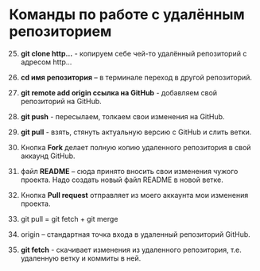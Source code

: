 # Команды по работе с удалённым репозиторием 
25. **git clone http…** - копируем себе чей-то удалённый репозиторий с адресом http…

26. **cd имя репозитория** – в терминале переход в другой репозиторий.

27. **git remote add origin ссылка на GitHub** - добавляем свой репозиторий на GitHub.

28. **git push** - пересылаем, толкаем свои изменения на GitHub.

29. **git pull** - взять, стянуть актуальную версию с GitHub и слить ветки.

30. Кнопка **Fork** делает полную копию удаленного репозитория в свой аккаунд GitHub.

31. файл **README** – сюда принято вносить свои изменения чужого проекта. Надо создать новый файл README в новой ветке.

32. Кнопка **Pull request** отправляет из моего аккаунта мои изменения проекта.

33. git pull = git fetch + git merge

34. origin – стандартная точка входа в удаленный репозиторий GitHub.

35. **git fetch** - скачивает изменения из удаленного репозитория, т.е. удаленную ветку и коммиты в ней.